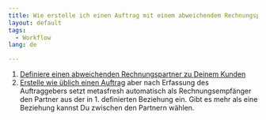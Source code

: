 ```yaml
---
title: Wie erstelle ich einen Auftrag mit einem abweichendem Rechnungspartner?
layout: default
tags:
  - Workflow
lang: de

---
```

1. [Definiere einen abweichenden Rechnungspartner zu Deinem Kunden](Wie_definiere_ich_einen_abweichenden_Rechnungspartner)
1. [Erstelle wie üblich einen Auftrag](Wie_erstelle_ich_einen_Auftrag) aber nach Erfassung des Auftraggebers setzt metasfresh automatisch als Rechnungsempfänger den Partner aus der in 1. definierten Beziehung ein. Gibt es mehr als eine Beziehung kannst Du zwischen den Partnern wählen.

